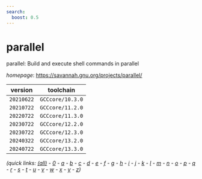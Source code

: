 ```yaml
---
search:
  boost: 0.5
---
```

# parallel

parallel: Build and execute shell commands in parallel

*homepage*: <https://savannah.gnu.org/projects/parallel/>

version | toolchain
--------|----------
``20210622`` | ``GCCcore/10.3.0``
``20210722`` | ``GCCcore/11.2.0``
``20220722`` | ``GCCcore/11.3.0``
``20230722`` | ``GCCcore/12.2.0``
``20230722`` | ``GCCcore/12.3.0``
``20240322`` | ``GCCcore/13.2.0``
``20240722`` | ``GCCcore/13.3.0``


*(quick links: [(all)](../index.md) - [0](../0/index.md) - [a](../a/index.md) - [b](../b/index.md) - [c](../c/index.md) - [d](../d/index.md) - [e](../e/index.md) - [f](../f/index.md) - [g](../g/index.md) - [h](../h/index.md) - [i](../i/index.md) - [j](../j/index.md) - [k](../k/index.md) - [l](../l/index.md) - [m](../m/index.md) - [n](../n/index.md) - [o](../o/index.md) - [p](../p/index.md) - [q](../q/index.md) - [r](../r/index.md) - [s](../s/index.md) - [t](../t/index.md) - [u](../u/index.md) - [v](../v/index.md) - [w](../w/index.md) - [x](../x/index.md) - [y](../y/index.md) - [z](../z/index.md))*

